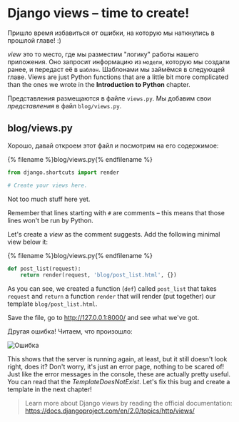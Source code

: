 # Django views – time to create!

Пришло время избавиться от ошибки, на которую мы наткнулись в прошлой главе! :)

*view* это то место, где мы разместим "логику" работы нашего приложения. Оно запросит информацию из `модели`, которую мы создали ранее, и передаст её в `шаблон`. Шаблонами мы займёмся в следующей главе. Views are just Python functions that are a little bit more complicated than the ones we wrote in the **Introduction to Python** chapter.

Представления размещаются в файле `views.py`. Мы добавим свои *представления* в файл `blog/views.py`.

## blog/views.py

Хорошо, давай откроем этот файл и посмотрим на его содержимое:

{% filename %}blog/views.py{% endfilename %}

```python
from django.shortcuts import render

# Create your views here.
```

Not too much stuff here yet.

Remember that lines starting with `#` are comments – this means that those lines won't be run by Python.

Let's create a *view* as the comment suggests. Add the following minimal view below it:

{% filename %}blog/views.py{% endfilename %}

```python
def post_list(request):
    return render(request, 'blog/post_list.html', {})
```

As you can see, we created a function (`def`) called `post_list` that takes `request` and `return` a function `render` that will render (put together) our template `blog/post_list.html`.

Save the file, go to http://127.0.0.1:8000/ and see what we've got.

Другая ошибка! Читаем, что произошло:

![Ошибка](images/error.png)

This shows that the server is running again, at least, but it still doesn't look right, does it? Don't worry, it's just an error page, nothing to be scared of! Just like the error messages in the console, these are actually pretty useful. You can read that the *TemplateDoesNotExist*. Let's fix this bug and create a template in the next chapter!

> Learn more about Django views by reading the official documentation: https://docs.djangoproject.com/en/2.0/topics/http/views/